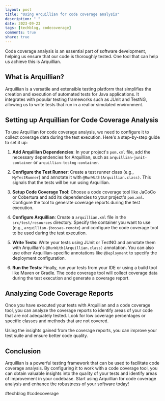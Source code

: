 ```yaml
---
layout: post
title: "Using Arquillian for code coverage analysis"
description: " "
date: 2023-09-23
tags: [techblog, codecoverage]
comments: true
share: true
---
```


Code coverage analysis is an essential part of software development, helping us ensure that our code is thoroughly tested. One tool that can help us achieve this is Arquillian.

## What is Arquillian?

Arquillian is a versatile and extensible testing platform that simplifies the creation and execution of automated tests for Java applications. It integrates with popular testing frameworks such as JUnit and TestNG, allowing us to write tests that run in a real or simulated environment.

## Setting up Arquillian for Code Coverage Analysis

To use Arquillian for code coverage analysis, we need to configure it to collect coverage data during the test execution. Here's a step-by-step guide to set it up:

1. **Add Arquillian Dependencies**: In your project's `pom.xml` file, add the necessary dependencies for Arquillian, such as `arquillian-junit-container` or `arquillian-testng-container`.

2. **Configure the Test Runner**: Create a test runner class (e.g., `MyTestRunner`) and annotate it with `@RunWith(Arquillian.class)`. This signals that the tests will be run using Arquillian.

3. **Setup Code Coverage Tool**: Choose a code coverage tool like JaCoCo or Cobertura and add its dependencies to your project's `pom.xml`. Configure the tool to generate coverage reports during the test execution.

4. **Configure Arquillian**: Create a `arquillian.xml` file in the `src/test/resources` directory. Specify the container you want to use (e.g., `arquillian-jbossas-remote`) and configure the code coverage tool to be used during the test execution.

5. **Write Tests**: Write your tests using JUnit or TestNG and annotate them with Arquillian's `@RunWith(Arquillian.class)` annotation. You can also use other Arquillian-specific annotations like `@Deployment` to specify the deployment configuration.

6. **Run the Tests**: Finally, run your tests from your IDE or using a build tool like Maven or Gradle. The code coverage tool will collect coverage data during the test execution and generate a coverage report.

## Analyzing Code Coverage Reports

Once you have executed your tests with Arquillian and a code coverage tool, you can analyze the coverage reports to identify areas of your code that are not adequately tested. Look for low coverage percentages or specific classes and methods that are not covered.

Using the insights gained from the coverage reports, you can improve your test suite and ensure better code quality.

## Conclusion

Arquillian is a powerful testing framework that can be used to facilitate code coverage analysis. By configuring it to work with a code coverage tool, you can obtain valuable insights into the quality of your tests and identify areas of improvement in your codebase. Start using Arquillian for code coverage analysis and enhance the robustness of your software today!

#techblog #codecoverage